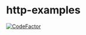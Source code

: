 # http-examples

[![CodeFactor](https://www.codefactor.io/repository/github/towczare/http-examples/badge)](https://www.codefactor.io/repository/github/towczare/http-examples)
